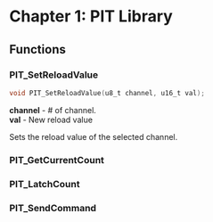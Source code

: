 # Chapter 1: PIT Library

## Functions

### PIT_SetReloadValue
```c
void PIT_SetReloadValue(u8_t channel, u16_t val);
```
**channel** - # of channel.  
**val** - New reload value

Sets the reload value of the selected channel.

### PIT_GetCurrentCount
### PIT_LatchCount
### PIT_SendCommand